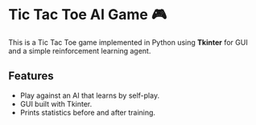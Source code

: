 # Tic Tac Toe AI Game 🎮

This is a Tic Tac Toe game implemented in Python using **Tkinter** for GUI and a simple reinforcement learning agent.

## Features
- Play against an AI that learns by self-play.
- GUI built with Tkinter.
- Prints statistics before and after training.

